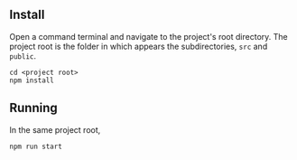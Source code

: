 
## Install

Open a command terminal and navigate to the project's root directory.
The project root is the folder in which appears the subdirectories, `src` and `public`.


```
cd <project root>
npm install
```

## Running

In the same project root, 

```
npm run start

```

